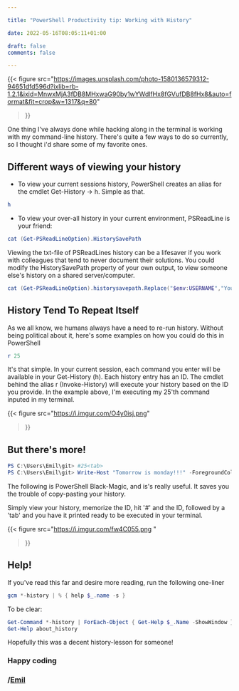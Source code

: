 ```yaml
--- 

title: "PowerShell Productivity tip: Working with History" 

date: 2022-05-16T08:05:11+01:00 

draft: false
comments: false

--- 
```




{{< figure
  src="https://images.unsplash.com/photo-1580136579312-94651dfd596d?ixlib=rb-1.2.1&ixid=MnwxMjA3fDB8MHxwaG90by1wYWdlfHx8fGVufDB8fHx8&auto=format&fit=crop&w=1317&q=80"
>}}


One thing I've always done while hacking along in the terminal is working with my command-line history. There's quite a few ways to do so currently, so I thought i'd share some of my favorite ones.

## Different ways of viewing your history
- To view your current sessions history, PowerShell creates an alias for the cmdlet Get-History -> h. Simple as that.
```powershell
h
```
- To view your over-all history in your current environment, PSReadLine is your friend: 
```powershell
cat (Get-PSReadLineOption).HistorySavePath
```
Viewing the txt-file of PSReadLines history can be a lifesaver if you work with colleagues that tend to never document their solutions. You could modify the HistorySavePath property of your own output, to view someone else's history on a shared server/computer.
```powershell
cat (Get-PSReadLineOption).historysavepath.Replace("$env:USERNAME","Your-Colleague-That-Did-Not-Docx-It")
```


## History Tend To Repeat Itself
As we all know, we humans always have a need to re-run history. Without being political about it, here's some examples on how you could do this in PowerShell

```powershell
r 25
```
It's that simple. In your current session, each command you enter will be available in your Get-History (h). Each history entry has an ID. The cmdlet behind the alias r (Invoke-History) will execute your history based on the ID you provide. In the example above, I'm executing my 25'th command inputed in my terminal.

{{< figure
  src="https://i.imgur.com/O4y0isj.png"
>}}

## But there's more!
```powershell
PS C:\Users\Emil\git> #25<tab>
PS C:\Users\Emil\git> Write-Host "Tomorrow is monday!!!" -ForegroundColor (Get-Random "Green","Yellow","Blue")
```
The following is PowerShell Black-Magic, and is's really useful. It saves you the trouble of copy-pasting your history.

Simply view your history, memorize the ID, hit '#' and the ID, followed by a 'tab' and you have it printed ready to be executed in your terminal.

{{< figure
  src="https://i.imgur.com/fw4C055.png
"
>}}


## Help!
If you've read this far and desire more reading, run the following one-liner
```powershell
gcm *-history | % { help $_.name -s }
```
To be clear:
```powershell
Get-Command *-history | ForEach-Object { Get-Help $_.Name -ShowWindow }
Get-Help about_history
```
Hopefully this was a decent history-lesson for someone!

### Happy coding

### /[Emil](https://twitter.com/ehmiiz)
